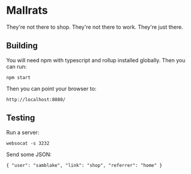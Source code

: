 # Mallrats

They're not there to shop. They're not there to work. They're just there. 

## Building

You will need npm with typescript and rollup installed globally. Then you can run:

    npm start
    
Then you can point your browser to:

    http://localhost:8080/

## Testing

Run a server:

    websocat -s 3232
    
Send some JSON:

    { "user": "samblake", "link": "shop", "referrer": "home" }
